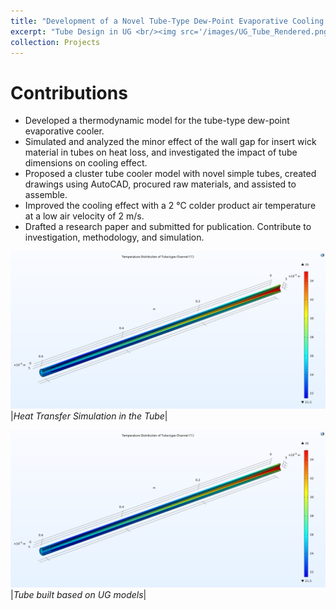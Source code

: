```yaml
---
title: "Development of a Novel Tube-Type Dew-Point Evaporative Cooling Model"
excerpt: "Tube Design in UG <br/><img src='/images/UG_Tube_Rendered.png'>"
collection: Projects
---
```

Contributions
======
*	Developed a thermodynamic model for the tube-type dew-point evaporative cooler.
*	Simulated and analyzed the minor effect of the wall gap for insert wick material in tubes on heat loss, and investigated the impact of tube dimensions on cooling effect.
*	Proposed a cluster tube cooler model with novel simple tubes, created drawings using AutoCAD, procured raw materials, and assisted to assemble.
*	Improved the cooling effect with a 2 ℃ colder product air temperature at a low air velocity of 2 m/s.
*	Drafted a research paper and submitted for publication. Contribute to investigation, methodology, and simulation.

![Hardware Platform](/images/UG_Tube.png)
|*Heat Transfer Simulation in the Tube*|

![Hardware Platform](/images/UG_Tube.png)
|*Tube built based on UG models*|
